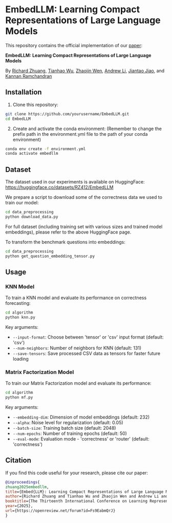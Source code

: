# EmbedLLM: Learning Compact Representations of Large Language Models

This repository contains the official implementation of our [paper](https://arxiv.org/abs/2410.02223): 

**EmbedLLM: Learning Compact Representations of Large Language Models**

By [Richard Zhuang](https://richardzhuang0412.github.io/), 
[Tianhao Wu](https://thwu1.github.io/tianhaowu/),
[Zhaojin Wen](https://www.linkedin.com/in/zhaojin-wen-7657bb220/),
[Andrew Li](https://www.linkedin.com/in/andrewli2403/),
[Jiantao Jiao](https://people.eecs.berkeley.edu/~jiantao),
and [Kannan Ramchandran](https://people.eecs.berkeley.edu/~kannanr/)

## Installation

1. Clone this repository:
```bash
git clone https://github.com/yourusername/EmbedLLM.git
cd EmbedLLM
```

2. Create and activate the conda environment: 
(Remember to change the prefix path in the environment.yml file to the path of your conda environment)
```bash
conda env create -f environment.yml
conda activate embedllm
```

## Dataset

The dataset used in our experiments is available on HuggingFace:
https://huggingface.co/datasets/RZ412/EmbedLLM

We prepare a script to download some of the correctness data we used to train our model:
```bash
cd data_preprocessing
python download_data.py
```

For full dataset (including training set with various sizes and trained model embeddings), please refer to the above HuggingFace page.

To transform the benchmark questions into embeddings:
```bash
cd data_preprocessing
python get_question_embedding_tensor.py
```

## Usage

### KNN Model

To train a KNN model and evaluate its performance on correctness forecasting:
```bash
cd algorithm
python knn.py
```

Key arguments:
- `--input-format`: Choose between 'tensor' or 'csv' input format (default: 'csv')
- `--num-neighbors`: Number of neighbors for KNN (default: 131)
- `--save-tensors`: Save processed CSV data as tensors for faster future loading

### Matrix Factorization Model

To train our Matrix Factorization model and evaluate its performance:
```bash
cd algorithm
python mf.py
```

Key arguments:
- `--embedding-dim`: Dimension of model embeddings (default: 232)
- `--alpha`: Noise level for regularization (default: 0.05)
- `--batch-size`: Training batch size (default: 2048)
- `--num-epochs`: Number of training epochs (default: 50)
- `--eval-mode`: Evaluation mode - 'correctness' or 'router' (default: 'correctness')

## Citation

If you find this code useful for your research, please cite our paper:

```bibtex
@inproceedings{
zhuang2025embedllm,
title={Embed{LLM}: Learning Compact Representations of Large Language Models},
author={Richard Zhuang and Tianhao Wu and Zhaojin Wen and Andrew Li and Jiantao Jiao and Kannan Ramchandran},
booktitle={The Thirteenth International Conference on Learning Representations},
year={2025},
url={https://openreview.net/forum?id=Fs9EabmQrJ}
}
```
